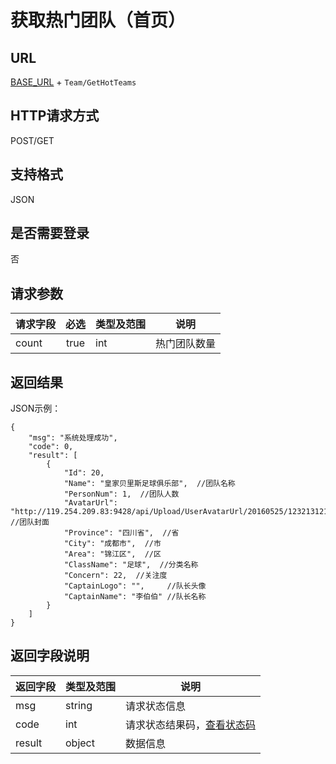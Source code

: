 # 获取热门团队（首页）

## URL
[BASE_URL](..) + `Team/GetHotTeams`

## HTTP请求方式
POST/GET

## 支持格式
JSON

## 是否需要登录
否

## 请求参数
| 请求字段 | 必选 | 类型及范围 | 说明 |
| -------- | :--: | ---------- | ---- |
| count | true | int | 热门团队数量|

## 返回结果
JSON示例：
```
{
    "msg": "系统处理成功",
    "code": 0,
    "result": [
        {
            "Id": 20,
            "Name": "皇家贝里斯足球俱乐部",  //团队名称
            "PersonNum": 1,  //团队人数
            "AvatarUrl": "http://119.254.209.83:9428/api/Upload/UserAvatarUrl/20160525/123213121321.jpg",  //团队封面
            "Province": "四川省",  //省
            "City": "成都市",  //市
            "Area": "锦江区",  //区
            "ClassName": "足球",  //分类名称
            "Concern": 22,  //关注度
            "CaptainLogo": "",     //队长头像
            "CaptainName": "李伯伯" //队长名称
        }
    ]
}
```

## 返回字段说明
| 返回字段 | 类型及范围 | 说明 |
| -------- | ---------- | ---- |
| msg | string | 请求状态信息 |
| code | int | 请求状态结果码，[查看状态码](../状态结果码/index.html) |
| result | object | 数据信息 |
